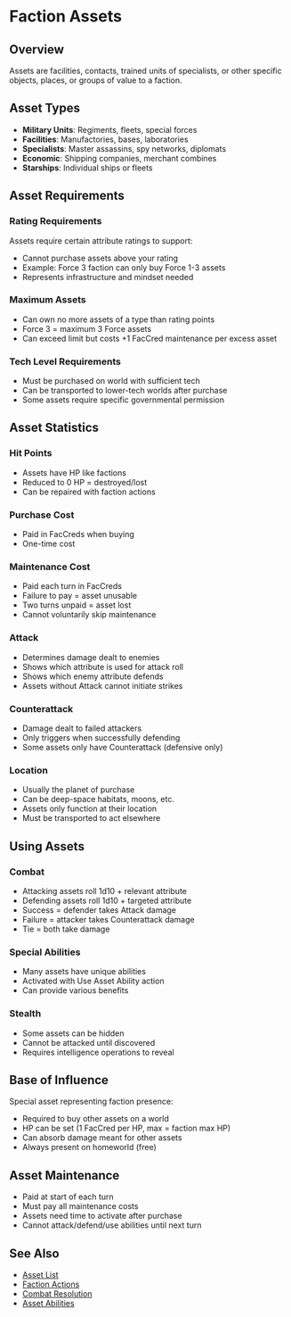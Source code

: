 # Faction Assets

## Overview
Assets are facilities, contacts, trained units of specialists, or other specific objects, places, or groups of value to a faction.

## Asset Types
- **Military Units**: Regiments, fleets, special forces
- **Facilities**: Manufactories, bases, laboratories
- **Specialists**: Master assassins, spy networks, diplomats
- **Economic**: Shipping companies, merchant combines
- **Starships**: Individual ships or fleets

## Asset Requirements

### Rating Requirements
Assets require certain attribute ratings to support:
- Cannot purchase assets above your rating
- Example: Force 3 faction can only buy Force 1-3 assets
- Represents infrastructure and mindset needed

### Maximum Assets
- Can own no more assets of a type than rating points
- Force 3 = maximum 3 Force assets
- Can exceed limit but costs +1 FacCred maintenance per excess asset

### Tech Level Requirements
- Must be purchased on world with sufficient tech
- Can be transported to lower-tech worlds after purchase
- Some assets require specific governmental permission

## Asset Statistics

### Hit Points
- Assets have HP like factions
- Reduced to 0 HP = destroyed/lost
- Can be repaired with faction actions

### Purchase Cost
- Paid in FacCreds when buying
- One-time cost

### Maintenance Cost
- Paid each turn in FacCreds
- Failure to pay = asset unusable
- Two turns unpaid = asset lost
- Cannot voluntarily skip maintenance

### Attack
- Determines damage dealt to enemies
- Shows which attribute is used for attack roll
- Shows which enemy attribute defends
- Assets without Attack cannot initiate strikes

### Counterattack
- Damage dealt to failed attackers
- Only triggers when successfully defending
- Some assets only have Counterattack (defensive only)

### Location
- Usually the planet of purchase
- Can be deep-space habitats, moons, etc.
- Assets only function at their location
- Must be transported to act elsewhere

## Using Assets

### Combat
- Attacking assets roll 1d10 + relevant attribute
- Defending assets roll 1d10 + targeted attribute
- Success = defender takes Attack damage
- Failure = attacker takes Counterattack damage
- Tie = both take damage

### Special Abilities
- Many assets have unique abilities
- Activated with Use Asset Ability action
- Can provide various benefits

### Stealth
- Some assets can be hidden
- Cannot be attacked until discovered
- Requires intelligence operations to reveal

## Base of Influence
Special asset representing faction presence:
- Required to buy other assets on a world
- HP can be set (1 FacCred per HP, max = faction max HP)
- Can absorb damage meant for other assets
- Always present on homeworld (free)

## Asset Maintenance
- Paid at start of each turn
- Must pay all maintenance costs
- Assets need time to activate after purchase
- Cannot attack/defend/use abilities until next turn

## See Also
- [Asset List](faction-asset-list.md)
- [Faction Actions](faction-actions.md)
- [Combat Resolution](faction-combat.md)
- [Asset Abilities](asset-abilities.md)